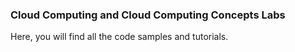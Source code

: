 ### Cloud Computing and Cloud Computing Concepts Labs

Here, you will find all the code samples and tutorials.